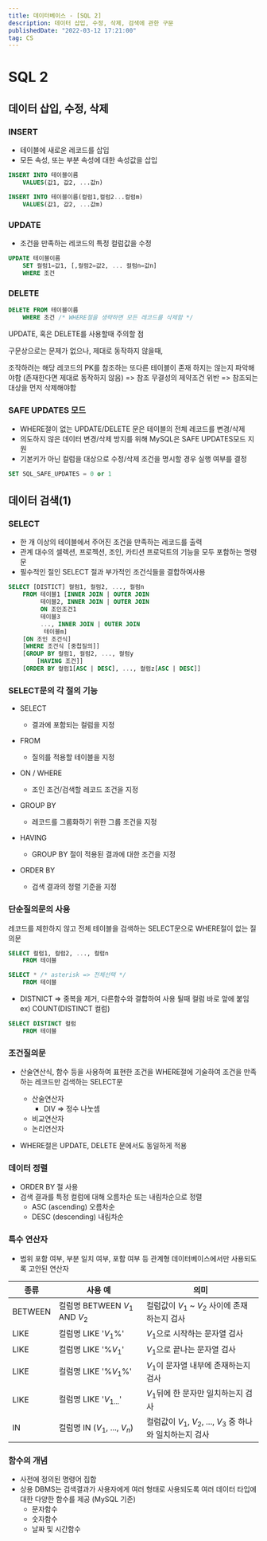 ```yaml
---
title: 데이터베이스 - [SQL 2]
description: 데이터 삽입, 수정, 삭제, 검색에 관한 구문
publishedDate: "2022-03-12 17:21:00"
tag: CS
---
```


# SQL 2

## 데이터 삽입, 수정, 삭제

### INSERT

- 테이블에 새로운 레코드를 삽입
- 모든 속성, 또는 부분 속성에 대한 속성값을 삽입

```sql
INSERT INTO 테이블이름
    VALUES(값1, 값2, ...값n)
```

```sql
INSERT INTO 테이블이름(컬럼1,컬럼2...컬럼m)
    VALUES(값1, 값2, ...값m)
```

### UPDATE

- 조건을 만족하는 레코드의 특정 컬럼값을 수정

```sql
UPDATE 테이블이름
    SET 컬럼1=값1, [,컬럼2=값2, ... 컬럼n=값n]
    WHERE 조건
```

### DELETE

```sql
DELETE FROM 테이블이름
    WHERE 조건 /* WHERE절을 생략하면 모든 레코드를 삭제함 */
```

UPDATE, 혹은 DELETE를 사용할때 주의할 점

구문상으로는 문제가 없으나, 제대로 동작하지 않을때,

조작하려는 해당 레코드의 PK를 참조하는 또다른 테이블이 존재 하지는 않는지 파악해야함 (존재한다면 제대로 동작하지 않음) => 참조 무결성의 제약조건 위반 => 참조되는 대상을 먼저 삭제해야함

### SAFE UPDATES 모드

- WHERE절이 없는 UPDATE/DELETE 문은 테이블의 전체 레코드를 변경/삭제
- 의도하지 않은 데이터 변경/삭제 방지를 위해 MySQL은 SAFE UPDATES모드 지원
- 기본키가 아닌 컬럼을 대상으로 수정/삭제 조건을 명시할 경우 실행 여부를 결정

```sql
SET SQL_SAFE_UPDATES = 0 or 1
```

## 데이터 검색(1)

### SELECT

- 한 개 이상의 테이블에서 주어진 조건을 만족하는 레코드를 출력
- 관계 대수의 셀렉션, 프로젝션, 조인, 카티션 프로덕트의 기능을 모두 포함하는 명령문
- 필수적인 절인 SELECT 절과 부가적인 조건식들을 결합하여사용

```sql
SELECT [DISTICT] 컬럼1, 컬럼2, ..., 컬럼n
    FROM 테이블1 [INNER JOIN | OUTER JOIN
         테이블2, INNER JOIN | OUTER JOIN
         ON 조인조건1
         테이블3
         ..., INNER JOIN | OUTER JOIN
          테이블m]
    [ON 조인 조건식]
    [WHERE 조건식 [중첩질의]]
    [GROUP BY 컬럼1, 컬럼2, ..., 컬럼y
        [HAVING 조건]]
    [ORDER BY 컬럼1[ASC | DESC], ..., 컬럼z[ASC | DESC]]
```

### SELECT문의 각 절의 기능

- SELECT

  - 결과에 포함되는 컬럼을 지정

- FROM

  - 질의를 적용할 테이블을 지정

- ON / WHERE

  - 조인 조건/검색할 레코드 조건을 지정

- GROUP BY

  - 레코드를 그룹화하기 위한 그룹 조건을 지정

- HAVING

  - GROUP BY 절이 적용된 결과에 대한 조건을 지정

- ORDER BY
  - 검색 결과의 정렬 기준을 지정

### 단순질의문의 사용

레코드를 제한하지 않고 전체 테이블을 검색하는 SELECT문으로 WHERE절이 없는 질의문

```sql
SELECT 컬럼1, 컬럼2, ..., 컬럼n
    FROM 테이블
```

```sql
SELECT * /* asterisk => 전체선택 */
    FROM 테이블
```

- DISTNICT => 중복을 제거, 다른함수와 결합하여 사용 될때 컬럼 바로 앞에 붙임 ex) COUNT(DISTINCT 컬럼)

```sql
SELECT DISTINCT 컬럼
    FROM 테이블
```

### 조건질의문

- 산술연산식, 함수 등을 사용하여 표현한 조건을 WHERE절에 기술하여 조건을 만족하는 레코드만 검색하는 SELECT문

  - 산술연산자
    - DIV => 정수 나눗셈
  - 비교연산자
  - 논리연산자

- WHERE절은 UPDATE, DELETE 문에서도 동일하게 적용

### 데이터 정렬

- ORDER BY 절 사용
- 검색 결과를 특정 컬럼에 대해 오름차순 또는 내림차순으로 정렬
  - ASC (ascending) 오름차순
  - DESC (descending) 내림차순

### 특수 연산자

- 범위 포함 여부, 부분 일치 여부, 포함 여부 등 관계형 데이터베이스에서만 사용되도록 고안된 연산자

| 종류    | 사용 예                        | 의미                                                        |
| ------- | ------------------------------ | ----------------------------------------------------------- |
| BETWEEN | 컬럼명 BETWEEN $V_1$ AND $V_2$ | 컬럼값이 $V_1$ ~ $V_2$ 사이에 존재하는지 검사               |
| LIKE    | 컬럼명 LIKE '$V_1$%'           | $V_1$으로 시작하는 문자열 검사                              |
| LIKE    | 컬럼명 LIKE '%$V_1$'           | $V_1$으로 끝나는 문자열 검사                                |
| LIKE    | 컬럼명 LIKE '%$V_1$%'          | $V_1$이 문자열 내부에 존재하는지 검사                       |
| LIKE    | 컬럼명 LIKE '$V_{1...}$'       | $V_1$뒤에 한 문자만 일치하는지 검사                         |
| IN      | 컬럼명 IN ($V_1$, ..., $V_n$)  | 컬럼값이 $V_1$, $V_2$, ..., $V_3$ 중 하나와 일치하는지 검사 |

### 함수의 개념

- 사전에 정의된 명령어 집합
- 상용 DBMS는 검색결과가 사용자에게 여러 형태로 사용되도록 여러 데이터 타입에 대한 다양한 함수를 제공 (MySQL 기준)
  - 문자함수
  - 숫자함수
  - 날짜 및 시간함수
